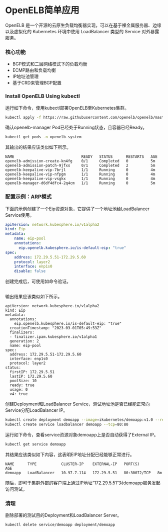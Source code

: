 # OpenELB简单应用

OpenELB 是一个开源的云原生负载均衡器实现，可以在基于裸金属服务器、边缘以及虚拟化的 Kubernetes 环境中使用 LoadBalancer 类型的 Service 对外暴露服务。

### 核心功能

- BGP模式和二层网络模式下的负载均衡
- ECMP路由和负载均衡
- IP地址池管理
- 基于CRD来管理BGP配置

### Install OpenELB Using kubectl

运行如下命令，使用kubectl部署OpenELB至Kubernetes集群。

```bash
kubectl apply -f https://raw.githubusercontent.com/openelb/openelb/master/deploy/openelb.yaml
```

确认openelb-manager Pod已经处于Running状态，且容器已经Ready。

```bash
kubectl get pods -n openelb-system
```

其输出的结果应该类似如下所示。

```
NAME                              READY   STATUS      RESTARTS   AGE
openelb-admission-create-kn4fg    0/1     Completed   0          5m
openelb-admission-patch-9jfxs     0/1     Completed   2          5m
openelb-keepalive-vip-7brjl       1/1     Running     0          4m
openelb-keepalive-vip-nfpgm       1/1     Running     0          4m
openelb-keepalive-vip-vsgkx       1/1     Running     0          4m
openelb-manager-d6df4dfc4-2q4cm   1/1     Running     0          5m
```

### 配置示例：ARP模式

下面的示例创建了一个Eip资源对象，它提供了一个地址池给LoadBalancer Service使用。

```yaml
apiVersion: network.kubesphere.io/v1alpha2
kind: Eip
metadata:
    name: eip-pool
    annotations:
      eip.openelb.kubesphere.io/is-default-eip: "true"
spec:
    address: 172.29.5.51-172.29.5.60
    protocol: layer2
    interface: enp1s0
    disable: false
```

创建完成后，可使用如命令验证。

```bash

```

输出结果应该类似如下所示。

```
apiVersion: network.kubesphere.io/v1alpha2
kind: Eip
metadata:
  annotations:
    eip.openelb.kubesphere.io/is-default-eip: "true"
  creationTimestamp: "2023-03-01T05:49:53Z"
  finalizers:
  - finalizer.ipam.kubesphere.io/v1alpha1
  generation: 2
  name: eip-pool
spec:
  address: 172.29.5.51-172.29.5.60
  interface: enp1s0
  protocol: layer2
status:
  firstIP: 172.29.5.51
  lastIP: 172.29.5.60
  poolSize: 10
  ready: true
  usage: 0
  v4: true
```

创建Deployment和LoadBalancer Service，测试地址池是否已经能正常向Service分配LoadBalancer IP。

```bash
kubectl create deployment demoapp --image=ikubernetes/demoapp:v1.0 --replicas=2
kubectl create service loadbalancer demoapp --tcp=80:80
```

运行如下命令，查看service资源对象demoapp上是否自动获得了External IP。

```bash
kubectl get service demoapp
```

其结果应该类似如下内容，这表明EIP地址分配已经能够正常进行。

```
NAME      TYPE           CLUSTER-IP    EXTERNAL-IP   PORT(S)        AGE
demoapp   LoadBalancer   10.97.7.114   172.29.5.51   80:30072/TCP   8m
```

随后，即可于集群外部的客户端上通过IP地址“172.29.5.51”对demoapp服务发起访问测试。

### 清理

删除部署的测试目的Deployment和LoadBalancer Server。

```bash
kubectl delete service/demoapp deployment/demoapp
```

